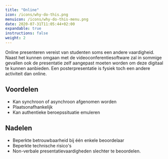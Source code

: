 ```yaml
---
title: "Online"
icon: /icons/why-do-this.png
menuicon: /icons/why-do-this-menu.png
date: 2020-07-31T11:05:44+02:00
expandable: true
instructions: false
weight: 2
---
```


Online presenteren vereist van studenten soms een andere vaardigheid. Naast het kunnen omgaan met de videoconferentiesoftware zal in sommige gevallen ook de presentatie zelf aangepast moeten worden om deze digitaal te kunnen aanbieden. Een posterpresentatie is fysiek toch een andere activiteit dan online.

## Voordelen

*	Kan synchroon of asynchroon afgenomen worden
*	Plaatsonafhankelijk
*	Kan authentieke beroepssituatie emuleren

## Nadelen

*	Beperkte betrouwbaarheid bij één enkele beoordelaar
*	Beperkte technische risico's
*	Non-verbale presentatievaardigheden slechter te beoordelen.
